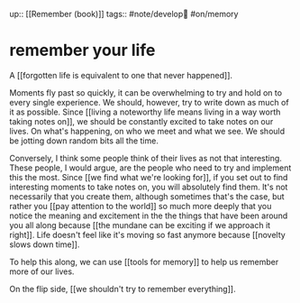 up:: [[Remember (book)]]
tags:: #note/develop🍃  #on/memory 

# remember your life



A [[forgotten life is equivalent to one that never happened]].

Moments fly past so quickly, it can be overwhelming to try and hold on to every single experience. We should, however, try to write down as much of it as possible. Since [[living a noteworthy life means living in a way worth taking notes on]], we should be constantly excited to take notes on our lives. On what's happening, on who we meet and what we see. We should be jotting down random bits all the time. 

Conversely, I think some people think of their lives as not that interesting. These people, I would argue, are the people who need to try and implement this the most. Since [[we find what we're looking for]], if you set out to find interesting moments to take notes on, you will absolutely find them. It's not necessarily that you create them, although sometimes that's the case, but rather you [[pay attention to the world]] so much more deeply that you notice the meaning and excitement in the the things that have been around you all along because [[the mundane can be exciting if we approach it right]]. Life doesn't feel like it's moving so fast anymore because [[novelty slows down time]]. 

To help this along, we can use [[tools for memory]] to help us remember more of our lives.

On the flip side, [[we shouldn't try to remember everything]]. 